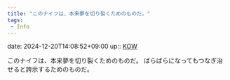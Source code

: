 ```yaml
---
title: "このナイフは、本来夢を切り裂くためのものだ。"
tags:
 - Info
---
```


date: 2024-12-20T14:08:52+09:00
up:: [KOW](Bar/Novel/Nacaria/KOW.md)

このナイフは、本来夢を切り裂くためのものだ。
ばらばらになってもつなぎ治せると誇示するためのものだ。